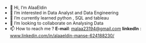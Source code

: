- 👋 Hi, I’m AlaaEldin
- 👀 I’m interested in Data Analyst and Data Engineering 
- 🌱 I’m currently learned python , SQL and tableau
- 💞️ I’m looking to collaborate on Analysing Data
- 📫 How to reach me ? **E-mail**: malaa23194@gmail.com
**linkedIn** : www.linkedin.com/in/alaaeldin-manse-624188230/

<!---
AlaaEldin94/AlaaEldin94 is a ✨ special ✨ repository because its `README.md` (this file) appears on your GitHub profile.
You can click the Preview link to take a look at your changes.
--->
